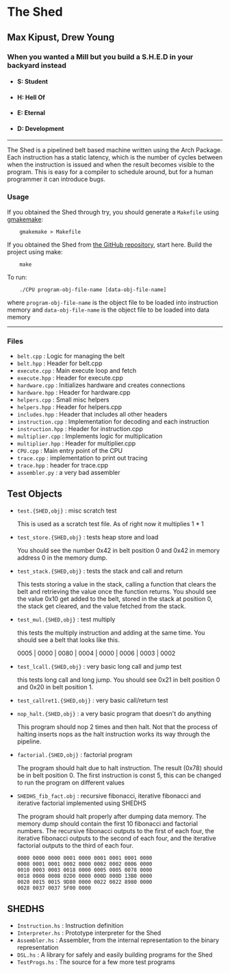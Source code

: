 # The Shed
## Max Kipust, Drew Young
### When you wanted a Mill but you build a S.H.E.D in your backyard instead
 - #### S: Student
 - #### H: Hell Of
 - #### E: Eternal
 - #### D: Development

---

The Shed is a pipelined belt based machine written using the Arch Package.
Each instruction has a static latency, which is the number of cycles
between when the instruction is issued and when the result becomes visible
to the program. This is easy for a compiler to schedule around, but for a
human programmer it can introduce bugs.


### Usage

If you obtained the Shed through try, you should generate a `Makefile`
using [gmakemake](https://www.cs.rit.edu/~mjh/tools/gmakemake):

		gmakemake > Makefile

If you obtained the Shed from
[the GitHub repository](https://github.com/CoderPuppy/the-shed), start
here. Build the project using make:

		make

To run:

		./CPU program-obj-file-name [data-obj-file-name]

where `program-obj-file-name` is the object file to be loaded into
instruction memory and `data-obj-file-name` is the object file to be
loaded into data memory

---
### Files
- `belt.cpp` : Logic for managing the belt
- `belt.hpp` : Header for belt.cpp
- `execute.cpp` : Main execute loop and fetch
- `execute.hpp` : Header for execute.cpp
- `hardware.cpp` : Initializes hardware and creates connections
- `hardware.hpp` : Header for hardware.cpp
- `helpers.cpp` : Small misc helpers
- `helpers.hpp` : Header for helpers.cpp
- `includes.hpp` : Header that includes all other headers
- `instruction.cpp` : Implementation for decoding and each instruction
- `instruction.hpp` : Header for instruction.cpp
- `multiplier.cpp` : Implements logic for multiplication
- `multiplier.hpp` : Header for multiplier.cpp
- `CPU.cpp` : Main entry point of the CPU
- `trace.cpp` : implementation to print out tracing
- `trace.hpp` : header for trace.cpp
- `assembler.py` : a very bad assembler

## Test Objects
- `test.{SHED,obj}` : misc scratch test

	This is used as a scratch test file.
	As of right now it multiplies 1 * 1

- `test_store.{SHED,obj}` : tests heap store and load

	You should see the number 0x42 in belt position 0 and 0x42 in memory
	address 0 in the memory dump.

- `test_stack.{SHED,obj}` : tests the stack and call and return

	This tests storing a value in the stack, calling a function that
  clears the belt and retrieving the value once the function returns.
  You should see the value 0x10 get added to the belt, stored in the
  stack at position 0, the stack get cleared, and the value fetched
  from the stack.

- `test_mul.{SHED,obj}` : test multiply

	this tests the multiply instruction and adding at the same time.
	You should see a belt that looks like this.

	0005    | 0000    | 0080    | 0004    | 0000    | 0006    | 0003    | 0002

- `test_lcall.{SHED,obj}` : very basic long call and jump test

	this tests long call and long jump. You should see 0x21 in belt
  position 0 and 0x20 in belt position 1.

- `test_callret1.{SHED,obj}` : very basic call/return test
- `nop_halt.{SHED,obj}` : a very basic program that doesn't do anything

	This program should nop 2 times and then halt. Not that the process
  of halting inserts nops as the halt instruction works its way through
  the pipeline.

- `factorial.{SHED,obj}` : factorial program

	The program should halt due to halt instruction. The result (0x78)
  should be in belt position 0. The first instruction is const 5, this
  can be changed to run the program on different values

- `SHEDHS_fib_fact.obj` : recursive fibonacci, iterative fibonacci and
  iterative factorial implemented using SHEDHS

	The program should halt properly after dumping data memory.
  The memory dump should contain the first 10 fibonacci and factorial
  numbers. The recursive fibonacci outputs to the first of each four,
  the iterative fibonacci outputs to the second of each four, and the
  iterative factorial outputs to the third of each four.

      0000 0000 0000 0001 0000 0001 0001 0001 0000
      0008 0001 0001 0002 0000 0002 0002 0006 0000
      0010 0003 0003 0018 0000 0005 0005 0078 0000
      0018 0008 0008 02D0 0000 000D 000D 13B0 0000
      0020 0015 0015 9D80 0000 0022 0022 8980 0000
      0028 0037 0037 5F00 0000

## SHEDHS
- `Instruction.hs` : Instruction definition
- `Interpreter.hs` : Prototype interpreter for the Shed
- `Assembler.hs` : Assembler, from the internal representation to the
  binary representation
- `DSL.hs` : A library for safely and easily building programs for the
  Shed
- `TestProgs.hs` : The source for a few more test programs
